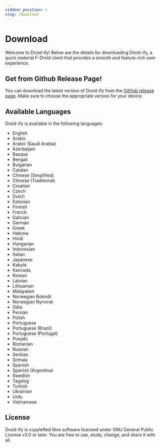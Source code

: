 ```yaml
---
sidebar_position: 1
slug: /download
---
```


# Download

Welcome to Droid-ify! Below are the details for downloading Droid-ify, a quick material F-Droid client that provides a smooth and feature-rich user experience. 

## Get from Github Release Page!
You can download the latest version of Droid-ify from the [GitHub release page](https://github.com/Iamlooker/Droid-ify/releases). Make sure to choose the appropriate version for your device.

## Available Languages

Droid-ify is available in the following languages:

- English
- Arabic
- Arabic (Saudi Arabia)
- Azerbaijani
- Basque
- Bengali
- Bulgarian
- Catalan
- Chinese (Simplified)
- Chinese (Traditional)
- Croatian
- Czech
- Dutch
- Estonian
- Finnish
- French
- Galician
- German
- Greek
- Hebrew
- Hindi
- Hungarian
- Indonesian
- Italian
- Japanese
- Kabyle
- Kannada
- Korean
- Latvian
- Lithuanian
- Malayalam
- Norwegian Bokmål
- Norwegian Nynorsk
- Odia
- Persian
- Polish
- Portuguese
- Portuguese (Brazil)
- Portuguese (Portugal)
- Punjabi
- Romanian
- Russian
- Serbian
- Sinhala
- Spanish
- Spanish (Argentina)
- Swedish
- Tagalog
- Turkish
- Ukrainian
- Urdu
- Vietnamese

## License

Droid-ify is copylefted libre software licensed under GNU General Public License v3.0 or later. You are free to use, study, change, and share it with all.
